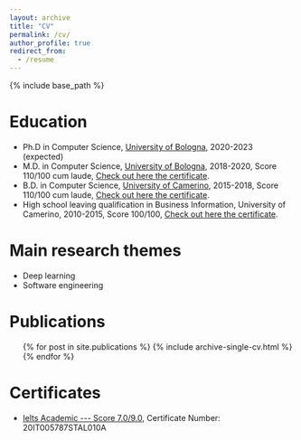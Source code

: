 ```yaml
---
layout: archive
title: "CV"
permalink: /cv/
author_profile: true
redirect_from:
  - /resume
---
```


{% include base_path %}

Education
======
* Ph.D in Computer Science, [University of Bologna](https://www.unibo.it/it), 2020-2023 (expected)
* M.D. in Computer Science, [University of Bologna](https://www.unibo.it/it), 2018-2020, Score 110/100 cum laude, [Check out here the certificate](/files/laurea_esami_unibo.pdf).
* B.D. in Computer Science, [University of Camerino](https://www.unicam.it/), 2015-2018, Score 110/100 cum laude, [Check out here the certificate](/files/laurea_esami_unicam.pdf).
* High school leaving qualification in Business Information, University of Camerino, 2010-2015, Score 100/100, [Check out here the certificate](/files/diploma.pdf).


<!--Work experience
======
* Summer 2015: Research Assistant
  * Github University
  * Duties included: Tagging issues
  * Supervisor: Professor Git

* Fall 2015: Research Assistant
  * Github University
  * Duties included: Merging pull requests
  * Supervisor: Professor Hub-->
  
Main research themes
======
* Deep learning
* Software engineering

Publications
======
  <ul>{% for post in site.publications %}
    {% include archive-single-cv.html %}
  {% endfor %}</ul>

Certificates
======
* [Ielts Academic ---  Score 7.0/9.0](/files/ielts.pdf), Certificate Number: 20IT005787STAL010A


<!--Talks
======
  <ul>{% for post in site.talks %}
    {% include archive-single-talk-cv.html %}
  {% endfor %}</ul>-->
  
<!--Teaching
======
  <ul>{% for post in site.teaching %}
    {% include archive-single-cv.html %}
  {% endfor %}</ul>-->
  
<!--Service and leadership
======
* Currently signed in to 43 different slack teams-->
